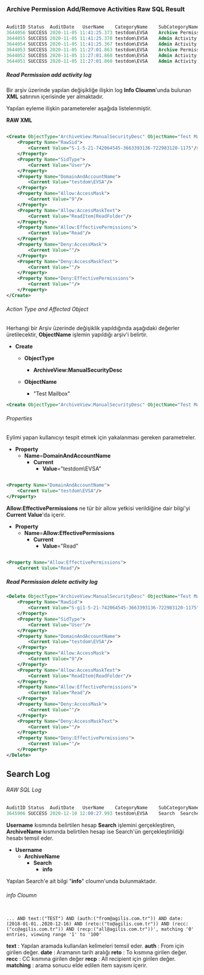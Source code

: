 ### Archive Permission Add/Remove Activities Raw SQL Result

```sql

AuditID	Status	AuditDate	UserName	CategoryName	SubCategoryName	ObjectID	Vault	info	MachineName
3644056	SUCCESS	2020-11-05 11:41:25.373	testdom\EVSA	Archive Permissions	Archive	15184A893E76D5442BC3CAB95EB0519131110000evserver1		<Archive ArchiveID="15184A893E76D5442BC3CAB95EB0519131110000evserver1" ArchiveName="Test Mailbox"><OldManualSD>D:(A;;CCSW;;;S-1-5-21-742064545-3663393136-722983120-1175)</OldManualSD><NewManualSD></NewManualSD></Archive>	EVSRV01
3644055	SUCCESS	2020-11-05 11:41:25.370	testdom\EVSA	Admin Activity	ArchiveView	15184A893E76D5442BC3CAB95EB0519131110000evserver1		<Delete ObjectType="ArchiveView:ManualSecurityDesc" ObjectName="Test Mailbox"><Property Name="RawSid"><Current Value="S-gi1-5-21-742064545-3663393136-722983120-1175"/></Property><Property Name="SidType"><Current Value="User"/></Property><Property Name="DomainAndAccountName"><Current Value="testdom\EVSA"/></Property><Property Name="Allow:AccessMask"><Current Value="9"/></Property><Property Name="Allow:AccessMaskText"><Current Value="ReadItem|ReadFolder"/></Property><Property Name="Allow:EffectivePermissions"><Current Value="Read"/></Property><Property Name="Deny:AccessMask"><Current Value=""/></Property><Property Name="Deny:AccessMaskText"><Current Value=""/></Property><Property Name="Deny:EffectivePermissions"><Current Value=""/></Property></Delete>	EVSRV01
3644054	SUCCESS	2020-11-05 11:41:25.367	testdom\EVSA	Admin Activity	ArchiveView	15184A893E76D5442BC3CAB95EB0519131110000evserver1		<Update ObjectType="ArchiveView" ObjectName="Test Mailbox"><Property Name="ManualSecurityDesc"><Previous Value="D:(A;;CCSW;;;S-1-5-21-742064545-3663393136-722983120-1175)"/><Current Value=""/></Property></Update>	EVSRV01
3644053	SUCCESS	2020-11-05 11:27:01.863	testdom\EVSA	Archive Permissions	Archive	15184A893E76D5442BC3CAB95EB0519131110000evserver1		<Archive ArchiveID="15184A893E76D5442BC3CAB95EB0519131110000evserver1" ArchiveName="Test Mailbox"><OldManualSD></OldManualSD><NewManualSD>D:(A;;CCSW;;;S-1-5-21-742064545-3663393136-722983120-1175)</NewManualSD></Archive>	EVSRV01
3644052	SUCCESS	2020-11-05 11:27:01.860	testdom\EVSA	Admin Activity	ArchiveView	15184A893E76D5442BC3CAB95EB0519131110000evserver1		<Create ObjectType="ArchiveView:ManualSecurityDesc" ObjectName="Test Mailbox"><Property Name="RawSid"><Current Value="S-1-5-21-742064545-3663393136-722983120-1175"/></Property><Property Name="SidType"><Current Value="User"/></Property><Property Name="DomainAndAccountName"><Current Value="testdom\EVSA"/></Property><Property Name="Allow:AccessMask"><Current Value="9"/></Property><Property Name="Allow:AccessMaskText"><Current Value="ReadItem|ReadFolder"/></Property><Property Name="Allow:EffectivePermissions"><Current Value="Read"/></Property><Property Name="Deny:AccessMask"><Current Value=""/></Property><Property Name="Deny:AccessMaskText"><Current Value=""/></Property><Property Name="Deny:EffectivePermissions"><Current Value=""/></Property></Create>	EVSRV01
3644051	SUCCESS	2020-11-05 11:27:01.860	testdom\EVSA	Admin Activity	ArchiveView	15184A893E76D5442BC3CAB95EB0519131110000evserver1		<Update ObjectType="ArchiveView" ObjectName="Test Mailbox"><Property Name="ManualSecurityDesc"><Previous Value=""/><Current Value="D:(A;;CCSW;;;S-1-5-21-742064545-3663393136-722983120-1175)"/></Property></Update>	EVSRV01

```


##### Read Permission add activity log 


Bir arşiv üzerinde yapılan değişikliğe ilişkin log **Info  Cloumn**'unda bulunan **XML** satırının içerisinde yer almaktadır.

Yapılan eyleme ilişkin parametereler aşağıda listelenmiştir.

**RAW XML**
```xml

<Create ObjectType="ArchiveView:ManualSecurityDesc" ObjectName="Test Mailbox">
	<Property Name="RawSid">
		<Current Value="S-1-5-21-742064545-3663393136-722983120-1175"/>
	</Property>
	<Property Name="SidType">
		<Current Value="User"/>
	</Property>
	<Property Name="DomainAndAccountName">
		<Current Value="testdom\EVSA"/>
	</Property>
	<Property Name="Allow:AccessMask">
		<Current Value="9"/>
	</Property>
	<Property Name="Allow:AccessMaskText">
		<Current Value="ReadItem|ReadFolder"/>
	</Property>
	<Property Name="Allow:EffectivePermissions">
		<Current Value="Read"/>
	</Property>
	<Property Name="Deny:AccessMask">
		<Current Value=""/>
	</Property>
	<Property Name="Deny:AccessMaskText">
		<Current Value=""/>
	</Property>
	<Property Name="Deny:EffectivePermissions">
		<Current Value=""/>
	</Property>
</Create>

```




###### Action Type and Affected Object 

Herhangi bir Arşiv üzerinde değişiklik yapıldığında aşağıdaki değerler üretilecektir, **ObjectName** işlemin yapıldığı arşiv'i belirtir. 

- **Create** 
    - **ObjectType**
        -   **ArchiveView:ManualSecurityDesc**
    
    - **ObjectName**
        -   "Test Mailbox" 



```xml
<Create ObjectType="ArchiveView:ManualSecurityDesc" ObjectName="Test Mailbox">

```

###### Properties


Eylimi yapan kullanıcıyı tespit etmek için yakalanması gereken parametreler.
- **Property**
    - **Name**=**DomainAndAccountName**
         - **Current**
            - **Value**="testdom\EVSA"

```xml

<Property Name="DomainAndAccountName">
    <Current Value="testdom\EVSA"/>
</Property>

```

**Allow:EffectivePermissions** ne tür bir allow yetkisi verildiğine dair bilgi'yi **Current Value**'da içerir.

- **Property**
    - **Name**=**Allow:EffectivePermissions**
         - **Current**
            - **Value**="Read"

```xml

<Property Name="Allow:EffectivePermissions">
    <Current Value="Read"/>

```

##### Read Permission delete activity log 

```xml
<Delete ObjectType="ArchiveView:ManualSecurityDesc" ObjectName="Test Mailbox">
	<Property Name="RawSid">
		<Current Value="S-gi1-5-21-742064545-3663393136-722983120-1175"/>
	</Property>
	<Property Name="SidType">
		<Current Value="User"/>
	</Property>
	<Property Name="DomainAndAccountName">
		<Current Value="testdom\EVSA"/>
	</Property>
	<Property Name="Allow:AccessMask">
		<Current Value="9"/>
	</Property>
	<Property Name="Allow:AccessMaskText">
		<Current Value="ReadItem|ReadFolder"/>
	</Property>
	<Property Name="Allow:EffectivePermissions">
		<Current Value="Read"/>
	</Property>
	<Property Name="Deny:AccessMask">
		<Current Value=""/>
	</Property>
	<Property Name="Deny:AccessMaskText">
		<Current Value=""/>
	</Property>
	<Property Name="Deny:EffectivePermissions">
		<Current Value=""/>
	</Property>
</Delete>
```


## Search Log


###### RAW SQL Log

```sql
AuditID	Status	AuditDate	UserName	CategoryName	SubCategoryName	ArchiveName	info	MachineName
3645906	SUCCESS	2020-12-10 12:00:27.993	testdom\EVSA	Search	Searches	Test Mailbox	Query 'pvid:(1F97AD858297CE6498FB95BCA277A90D51110000evserver1 OR 1AC1AAED1548A5847BA892AFF8195DF911110000evserver1 OR 1D255D1F0A8859A42BA203E04FF3C5BC51110000evserver1 OR 159F66F4AFA22424984FC14A5F769214F1110000evserver1 OR 177E90A76D133E14EB4FDFFB8CD8A24CE1110000evserver1 OR 120539E5DFB48274385B24E9CC39CB3BA1110000evserver1 OR 14F723CA9CA162B4996E06F24DC29EFFD1110000evserver1 OR 17E8ABB7A9E777242B5316CB4809B07FB1110000evserver1) AND (NOT sens:2) AND text:("TEST") AND (auth:("from@agilis.com.tr")) AND date:(2018-01-01..2020-12-16) AND (reto:("to@agilis.com.tr")) AND (recc:("cc@agilis.com.tr")) AND (recp:("all@agilis.com.tr"))', matching '0' entries, viewing range '1' to '100' GLSEV01
```



**Username** kısmında belirtilen hesap **Search** işlemini gerçekleştiren, **ArchiveName** kısmında belirtilen hesap ise Search'ün gerçekleştirildiği hesabı temsil eder. 

- **Username**
	- **ArchiveName**
		- **Search**
			- **info**
			


Yapılan Search'e ait bilgi "**info**" cloumn'unda bulunmaktadır.
	
###### info Cloumn

```

... AND text:("TEST") AND (auth:("from@agilis.com.tr")) AND date:(2018-01-01..2020-12-16) AND (reto:("to@agilis.com.tr")) AND (recc:("cc@agilis.com.tr")) AND (recp:("all@agilis.com.tr"))', matching '0' entries, viewing range '1' to '100' 

```
**text**  : Yapılan aramada kullanılan kelimeleri temsil eder.
**auth**  : From için girilen değer.
**date**  : Aramanın tarih aralığı
**reto**  : To kısmına girilen değer.
**recc**  : CC kısmına girilen değer
**recp**  : All recipient için girilen değer.
**matching**  :  arama sonucu elde edilen item sayısını içerir.

